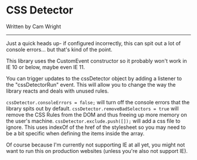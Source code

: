 # CSS Detector
Written by Cam Wright

----
Just a quick heads up- if configured incorrectly, this can spit out a lot of console errors... but that's kind of the point.

This library uses the CustomEvent constructor so it probably won't work in IE 10 or below, maybe even IE 11.

You can trigger updates to the cssDetector object by adding a listener to the "cssDetectorRun" event. This will allow you to change the way the library reacts and deals with unused rules.

`cssDetector.consoleErrors = false;` will turn off the console errors that the library spits out by default.
`cssDetector.removeBadSelectors = true` will remove the CSS Rules from the DOM and thus freeing up more memory on the user's machine.
`cssDetector.exclude.push([]);` will add a css file to ignore. This uses indexOf of the href of the stylesheet so you may need to be a bit specific when defining the items inside the array.

Of course because I'm currently not supporting IE at all yet, you might not want to run this on production websites (unless you're also not support IE).
